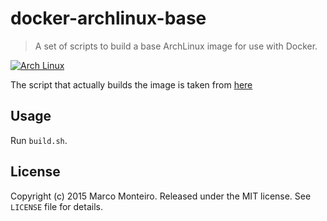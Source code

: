 # docker-archlinux-base

> A set of scripts to build a base ArchLinux image for use with Docker.

[![Arch Linux](https://raw.githubusercontent.com/masm/docker-archlinux/master/logo.png)](http://archlinux.org)

The script that actually builds the image is taken from [here](https://github.com/docker/docker/tree/master/contrib)

## Usage

Run `build.sh`.

## License

Copyright (c) 2015 Marco Monteiro. Released under the MIT license. See `LICENSE` file for details.

